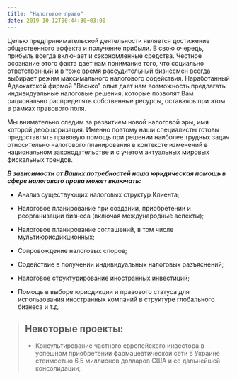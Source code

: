 ```yaml
---
title: "Налоговое право"
date: 2019-10-12T00:44:30+03:00
---
```


Целью предпринимательской деятельности является достижение общественного эффекта и получение прибыли. В свою очередь, прибыль всегда включает и сэкономленные средства. Честное осознание этого факта дает нам понимание того, что социально ответственный и в тоже время рассудительный бизнесмен всегда выбирает режим максимального налогового содействия. Наработанный Адвокатской фирмой "Васько" опыт дает нам возможность предлагать индивидуальные налоговые решения, которые позволят Вам рационально распределять собственные ресурсы, оставаясь при этом в рамках правового поля.

Мы внимательно следим за развитием новой налоговой эры, имя которой деофшоризация. Именно поэтому наши специалисты готовы предоставлять правовую помощь при решении наиболее трудных задач относительно налогового планирования в контексте изменений в национальном законодательстве и с учетом актуальных мировых фискальных трендов.

***В зависимости от Ваших потребностей наша юридическая помощь в сфере налогового права может включать:***

- Анализ существующих налоговых структур Клиента;

- Налоговое планирование при создании, приобретении и реорганизации бизнеса (включая международные аспекты);

- Налоговое планирование соглашений, в том числе мультиюрисдикционных;

- Сопровождение налоговых споров;

- Содействие в получении индивидуальных налоговых разъяснений;

- Налоговое структурирование иностранных инвестиций;

- Помощь в выборе юрисдикции и правового статуса для использования иностранных компаний в структуре глобального бизнеса и т.д.

> ## Некоторые проекты:
>
> - Консультирование частного европейского инвестора в успешном приобретении фармацевтической сети в Украине стоимостью 6,5 миллионов долларов США и ее дальнейшей консолидации;
